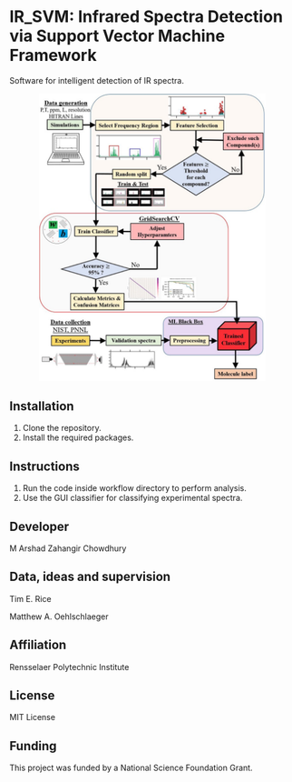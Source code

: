 

# IR_SVM: Infrared Spectra Detection via Support Vector Machine Framework

Software for intelligent detection of IR spectra. 

<p align="center">
  <img width="400" src="imgs/IR_SVM_Framework.jpg">
</p>

## Installation

1. Clone the repository.
2. Install the required packages.

## Instructions

1. Run the code inside workflow directory to perform analysis.
2. Use the GUI classifier for classifying experimental spectra.

## Developer

M Arshad Zahangir Chowdhury

## Data, ideas and supervision

Tim E. Rice

Matthew A. Oehlschlaeger

## Affiliation

Rensselaer Polytechnic Institute

## License
MIT License

## Funding

This project was funded by a National Science Foundation Grant.
